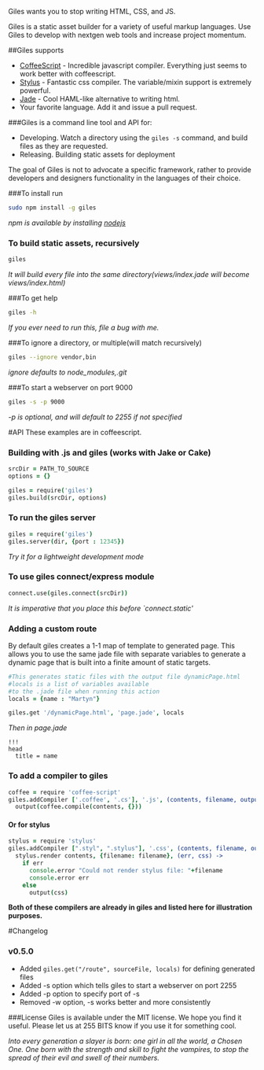 Giles wants you to stop writing HTML, CSS, and JS. 

Giles is a static asset builder for a variety of useful markup languages.  Use Giles to develop with 
nextgen web tools and increase project momentum.

##Giles supports
* [CoffeeScript](http://coffeescript.org/) - Incredible javascript compiler.  Everything just seems to work better with coffeescript. 
* [Stylus](https://github.com/LearnBoost/stylus) - Fantastic css compiler.  The variable/mixin support is extremely powerful.
* [Jade](http://jade-lang.com/) - Cool HAML-like alternative to writing html.
* Your favorite language.  Add it and issue a pull request.

###Giles is a command line tool and API for:
* Developing.  Watch a directory using the `giles -s` command, and build files as they are requested.
* Releasing.  Building static assets for deployment 

The goal of Giles is not to advocate a specific framework, rather to provide developers and designers
functionality in the languages of their choice.

###To install run 

```bash
sudo npm install -g giles
```

_npm is available by installing [nodejs](http://nodejs.org)_

### To build static assets, recursively
```bash
giles
```

_It will build every file into the same directory(views/index.jade will become views/index.html)_

###To get help 
```bash
giles -h
```

_If you ever need to run this, file a bug with me._

<!--
###To watch the current directory, recursively 
    giles -w
_Handles new files too.  It will work even if you re-arrange your whole project._

###To watch a specific directory, recursively 
    giles directory -w
_This compiles to the same directory as the asset._
###To build all assets recursively, outputting to a specific directory 
    giles -o build
-->
###To ignore a directory, or multiple(will match recursively) 
```bash
giles --ignore vendor,bin
```

_ignore defaults to node_modules,.git_

###To start a webserver on port 9000
```bash
giles -s -p 9000
```
_-p is optional, and will default to 2255 if not specified_

#API
These examples are in coffeescript.

### Building with .js and giles (works with Jake or Cake)

```coffeescript
srcDir = PATH_TO_SOURCE
options = {}

giles = require('giles')
giles.build(srcDir, options)
```

<!--
### To watch with giles 
    srcDir = PATH_TO_SOURCE
    options = {}

    giles = require('giles')
    giles.watch(srcDir, options)
-->

### To run the giles server

```coffeescript
giles = require('giles')
giles.server(dir, {port : 12345})
```

_Try it for a lightweight development mode_

### To use giles connect/express module
```coffeescript
connect.use(giles.connect(srcDir))
```

_It is imperative that you place this before `connect.static'_
  
### Adding a custom route
By default giles creates a 1-1 map of template to generated page.  This allows you to use the same jade file with separate variables
to generate a dynamic page that is built into a finite amount of static targets.

```coffeescript
#This generates static files with the output file dynamicPage.html
#locals is a list of variables available
#to the .jade file when running this action
locals = {name : "Martyn"}

giles.get '/dynamicPage.html', 'page.jade', locals
```

_Then in page.jade_
    
```jade
!!!
head
  title = name
```

### To add a compiler to giles
```coffeescript
coffee = require 'coffee-script'
giles.addCompiler ['.coffee', '.cs'], '.js', (contents, filename, output) ->
  output(coffee.compile(contents, {}))
```

#### Or for stylus
```coffeescript
stylus = require 'stylus'
giles.addCompiler [".styl", ".stylus"], '.css', (contents, filename, output) ->
  stylus.render contents, {filename: filename}, (err, css) ->
    if err
      console.error "Could not render stylus file: "+filename
      console.error err
    else
      output(css)
```

**Both of these compilers are already in giles and listed here for illustration purposes.**

#Changelog
### v0.5.0
* Added `giles.get("/route", sourceFile, locals)` for defining generated files
* Added -s option which tells giles to start a webserver on port 2255
* Added -p option to specify port of -s
* Removed -w option, -s works better and more consistently

###License
Giles is available under the MIT license.  We hope you find it useful.  Please let us at 255 BITS know if you use it for something cool.

_Into every generation a slayer is born: one girl in all the world, a Chosen One.  One born with the strength and skill
to fight the vampires, to stop the spread of their evil and swell of their numbers._
